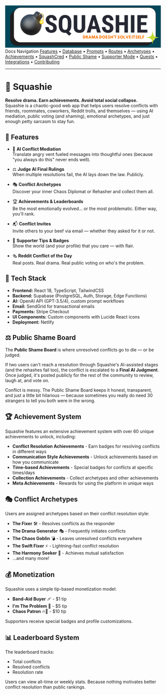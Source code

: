 ![squashie logo](./rdBanner.png)
Docs Navigation
[Features](./DOCS/FEATURES.md) • 
[Database](./DOCS/DATABASE_SCHEMA.md) • 
[Prompts](./DOCS/PROMPTS.md) • 
[Routes](./DOCS/ROUTES.md) • 
[Archetypes](./DOCS/ARCHETYPES.md) • 
[Achievements](./DOCS/ACHIEVEMENTS.md) • 
[SquashCred](./DOCS/SQUASHCRED.md) • 
[Public Shame](./DOCS/PUBLIC_SHAME_GUIDE.md) • 
[Supporter Mode](./DOCS/SUPPORTER_MODE.md) • 
[Quests](./DOCS/QUESTS.md) • 
[Integrations](./DOCS/INTEGRATIONS.md) • 
[Contributing](./DOCS/CONTRIBUTING.md)

---

# 🧃 Squashie

**Resolve drama. Earn achievements. Avoid total social collapse.**  
Squashie is a chaotic-good web app that helps users resolve conflicts with friends, roommates, coworkers, Reddit trolls, and themselves — using AI mediation, public voting (and shaming), emotional archetypes, and just enough petty sarcasm to stay fun.

## 🚀 Features

- 🧠 **AI Conflict Mediation**  
  Translate angry vent fueled messages into thoughtful ones (because "you always do this" never ends well).

- ⚖️ **Judge AI Final Rulings**  
  When multiple resolutions fail, the AI lays down the law. Publicly.

- 🎭 **Conflict Archetypes**  
  Discover your inner Chaos Diplomat or Rehasher and collect them all.

- 🏆 **Achievements & Leaderboards**  
  Be the most emotionally evolved… or the most problematic. Either way, you'll rank.

- 📬 **Conflict Invites**  
  Invite others to your beef via email — whether they asked for it or not.

- 💸 **Supporter Tips & Badges**  
  Show the world (and your profile) that you care — with flair.

- 🗞️ **Reddit Conflict of the Day**  
  Real posts. Real drama. Real public voting on who's the problem.

## 🧩 Tech Stack

- **Frontend:** React 18, TypeScript, TailwindCSS
- **Backend:** Supabase (PostgreSQL, Auth, Storage, Edge Functions)
- **AI:** OpenAI API (GPT-3.5/4), custom prompt workflows
- **Email:** SendGrid for transactional emails
- **Payments:** Stripe Checkout
- **UI Components:** Custom components with Lucide React icons
- **Deployment:** Netlify

## ⚖️ Public Shame Board

The **Public Shame Board** is where unresolved conflicts go to die — or be judged.

If two users can't reach a resolution through Squashie's AI-assisted stages (and the rehashes fail too), the conflict is escalated to a **Final AI Judgment**. Once judged, it's posted publicly for the rest of the community to review, laugh at, and vote on.

Conflict is messy. The Public Shame Board keeps it honest, transparent, and just a little bit hilarious — because sometimes you really do need 30 strangers to tell you both were in the wrong.


## 🏆 Achievement System

Squashie features an extensive achievement system with over 60 unique achievements to unlock, including:

- **Conflict Resolution Achievements** - Earn badges for resolving conflicts in different ways
- **Communication Style Achievements** - Unlock achievements based on how you communicate
- **Time-based Achievements** - Special badges for conflicts at specific times/days
- **Collection Achievements** - Collect archetypes and other achievements
- **Meta Achievements** - Rewards for using the platform in unique ways

## 🎭 Conflict Archetypes

Users are assigned archetypes based on their conflict resolution style:

- **The Fixer** 🛠️ - Resolves conflicts as the responder
- **The Drama Generator** 🎭 - Frequently initiates conflicts
- **The Chaos Goblin** 💣 - Leaves unresolved conflicts everywhere
- **The Swift Fixer** ⚡ - Lightning-fast conflict resolution
- **The Harmony Seeker** 🌈 - Achieves mutual satisfaction
- ...and many more!

## 💰 Monetization

Squashie uses a simple tip-based monetization model:
- **Band-Aid Buyer** 🩹 - $1 tip
- **I'm The Problem** 💅 - $5 tip
- **Chaos Patron** 🔥👑 - $10 tip

Supporters receive special badges and profile customizations.

## 📊 Leaderboard System

The leaderboard tracks:
- Total conflicts
- Resolved conflicts
- Resolution rate

Users can view all-time or weekly stats. Because nothing motivates better conflict resolution than public rankings.


